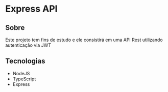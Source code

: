 # Express API

## Sobre

Este projeto tem fins de estudo e ele consistirá em uma API Rest utilizando autenticação via JWT

## Tecnologias

- NodeJS
- TypeScript
- Express